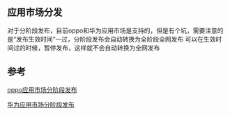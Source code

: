 ## 应用市场分发

对于分阶段发布，目前oppo和华为应用市场是支持的，但是有个坑，需要注意的是“发布生效时间”一过，分阶段发布会自动转换为全阶段全网发布
可以在生效时间过的时候，暂停发布，这样就不会自动转换为全网发布

## 参考

[oppo应用市场分阶段发布](https://open.oppomobile.com/wiki/doc#id=10991)

[华为应用市场分阶段发布](https://developer.huawei.com/consumer/cn/doc/distribution/app/agc-help-phased-release-0000001099836872)